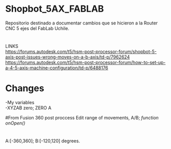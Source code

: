 # Shopbot_5AX_FABLAB

Repositorio destinado a documentar cambios que se hicieron a la Router CNC 5 ejes del FabLab Uchile.
#
LINKS <br/>
https://forums.autodesk.com/t5/hsm-post-processor-forum/shopbot-5-axis-post-issues-wrong-moves-on-a-b-axis/td-p/7962624 
<br/>
https://forums.autodesk.com/t5/hsm-post-processor-forum/how-to-set-up-a-4-5-axis-machine-configuration/td-p/6488176

# Changes
-My variables <br/>
-XYZAB zero; ZERO A

#From Fusion 360 post proccess
Edit range of movements, A/B; *function onOpen()*
#
A:[-360,360]; B:[-120,120] degrees.
